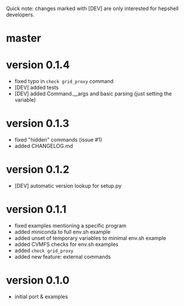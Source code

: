Quick note: changes marked with [DEV] are only interested for hepshell developers.

# master

# version 0.1.4
 - fixed typo in `check grid_proxy` command
 - [DEV] added tests
 - [DEV] added Command.__args and basic parsing (just setting the variable)

# version 0.1.3
 - fixed "hidden" commands (issue #1)
 - added CHANGELOG.md

# version 0.1.2
 - [DEV] automatic version lookup for setup.py
 
# version 0.1.1
 - fixed examples mentioning a specific program
 - added miniconda to full env.sh example
 - added unset of temporary variables to minimal env.sh example
 - added CVMFS checks for env.sh examples
 - added `check grid_proxy`
 - added new feature: external commands
 
# version 0.1.0
 - initial port & examples
 